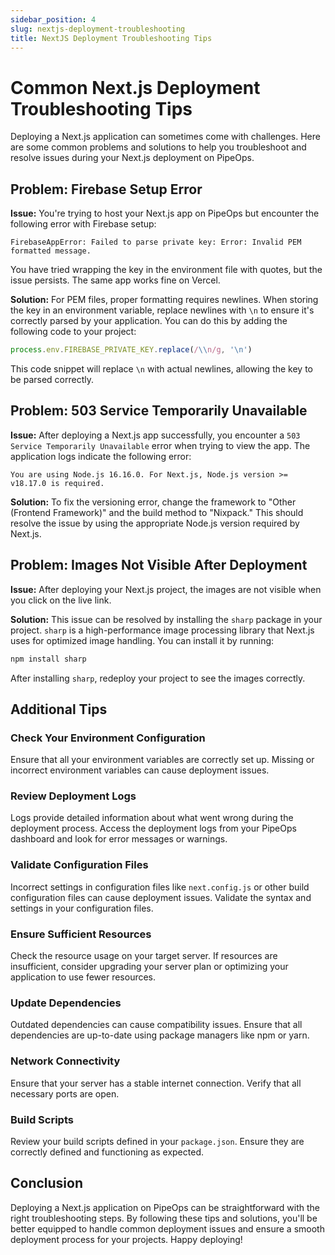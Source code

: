 ```yaml
---
sidebar_position: 4
slug: nextjs-deployment-troubleshooting
title: NextJS Deployment Troubleshooting Tips
---
```


# Common Next.js Deployment Troubleshooting Tips

Deploying a Next.js application can sometimes come with challenges. Here are some common problems and solutions to help you troubleshoot and resolve issues during your Next.js deployment on PipeOps.

## Problem: Firebase Setup Error
**Issue:**
You're trying to host your Next.js app on PipeOps but encounter the following error with Firebase setup:
```
FirebaseAppError: Failed to parse private key: Error: Invalid PEM formatted message.
```
You have tried wrapping the key in the environment file with quotes, but the issue persists. The same app works fine on Vercel.

**Solution:**
For PEM files, proper formatting requires newlines. When storing the key in an environment variable, replace newlines with `\n` to ensure it's correctly parsed by your application. You can do this by adding the following code to your project:

```javascript
process.env.FIREBASE_PRIVATE_KEY.replace(/\\n/g, '\n')
```

This code snippet will replace `\n` with actual newlines, allowing the key to be parsed correctly.

## Problem: 503 Service Temporarily Unavailable
**Issue:**
After deploying a Next.js app successfully, you encounter a `503 Service Temporarily Unavailable` error when trying to view the app. The application logs indicate the following error:
```
You are using Node.js 16.16.0. For Next.js, Node.js version >= v18.17.0 is required.
```

**Solution:**
To fix the versioning error, change the framework to "Other (Frontend Framework)" and the build method to "Nixpack." This should resolve the issue by using the appropriate Node.js version required by Next.js.

## Problem: Images Not Visible After Deployment
**Issue:**
After deploying your Next.js project, the images are not visible when you click on the live link.

**Solution:**
This issue can be resolved by installing the `sharp` package in your project. `sharp` is a high-performance image processing library that Next.js uses for optimized image handling. You can install it by running:

```bash
npm install sharp
```

After installing `sharp`, redeploy your project to see the images correctly.

## Additional Tips

### Check Your Environment Configuration
Ensure that all your environment variables are correctly set up. Missing or incorrect environment variables can cause deployment issues.

### Review Deployment Logs
Logs provide detailed information about what went wrong during the deployment process. Access the deployment logs from your PipeOps dashboard and look for error messages or warnings.

### Validate Configuration Files
Incorrect settings in configuration files like `next.config.js` or other build configuration files can cause deployment issues. Validate the syntax and settings in your configuration files.

### Ensure Sufficient Resources
Check the resource usage on your target server. If resources are insufficient, consider upgrading your server plan or optimizing your application to use fewer resources.

### Update Dependencies
Outdated dependencies can cause compatibility issues. Ensure that all dependencies are up-to-date using package managers like npm or yarn.

### Network Connectivity
Ensure that your server has a stable internet connection. Verify that all necessary ports are open.

### Build Scripts
Review your build scripts defined in your `package.json`. Ensure they are correctly defined and functioning as expected.


## Conclusion
Deploying a Next.js application on PipeOps can be straightforward with the right troubleshooting steps. By following these tips and solutions, you'll be better equipped to handle common deployment issues and ensure a smooth deployment process for your projects. Happy deploying!